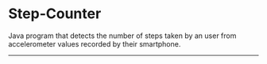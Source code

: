 # Step-Counter
Java program that detects the number of steps taken by an user from accelerometer values recorded by their smartphone.

---
